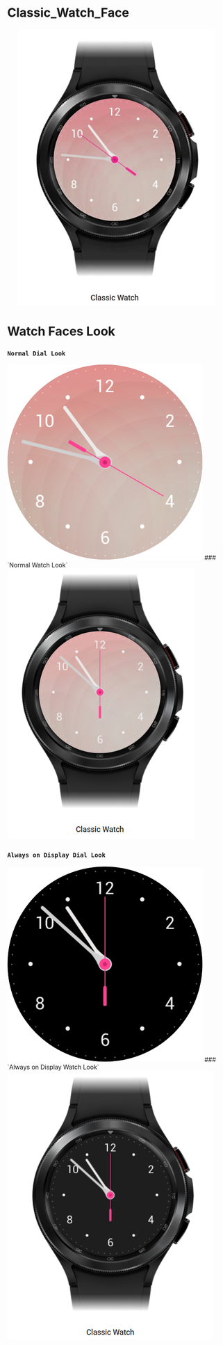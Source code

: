 # Classic_Watch_Face

<div align="center">
  <img alt="Demo" src="./screenshot/Classic-Watch-Face.gif"/>
</div>

# Watch Faces Look
### `Normal Dial Look`
<img alt="" src="./screenshot/Classic_1650431828987.png"/>
###  `Normal Watch Look`
<img alt="" src="./screenshot/Classic_1650433250284.png"/>

### `Always on Display Dial Look`
<img alt="" src="./screenshot/Classic_1650433310468.png"/>
###  `Always on Display Watch Look`
<img alt="" src="./screenshot/Classic_1650433178598.png"/>
